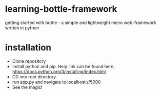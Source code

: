# learning-bottle-framework
getting started with bottle - a simple and lightweight micro web-framework written in python

# installation 
* Clone repository
* Install python and pip. Help link can be found here, https://docs.python.org/3/installing/index.html
* CD into root directory
* run app.py and navigate to localhost://5000
* See the magic! 


